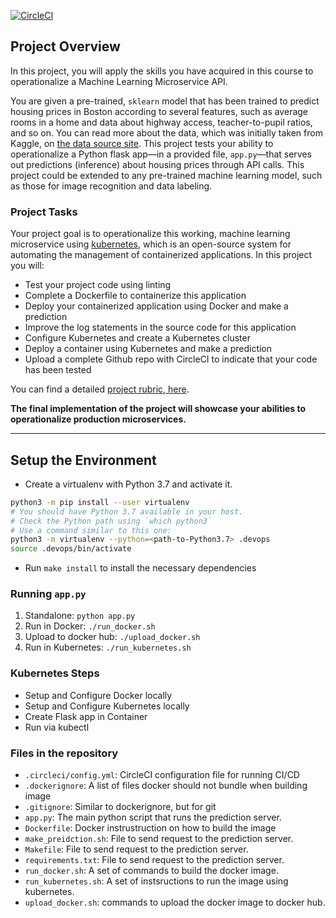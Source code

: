 [![CircleCI](https://dl.circleci.com/status-badge/img/gh/chukwumaijem/project-ml-microservice-kubernetes/tree/main.svg?style=svg)](https://dl.circleci.com/status-badge/redirect/gh/chukwumaijem/project-ml-microservice-kubernetes/tree/main)

## Project Overview

In this project, you will apply the skills you have acquired in this course to operationalize a Machine Learning Microservice API.

You are given a pre-trained, `sklearn` model that has been trained to predict housing prices in Boston according to several features, such as average rooms in a home and data about highway access, teacher-to-pupil ratios, and so on. You can read more about the data, which was initially taken from Kaggle, on [the data source site](https://www.kaggle.com/c/boston-housing). This project tests your ability to operationalize a Python flask app—in a provided file, `app.py`—that serves out predictions (inference) about housing prices through API calls. This project could be extended to any pre-trained machine learning model, such as those for image recognition and data labeling.

### Project Tasks

Your project goal is to operationalize this working, machine learning microservice using [kubernetes](https://kubernetes.io/), which is an open-source system for automating the management of containerized applications. In this project you will:

- Test your project code using linting
- Complete a Dockerfile to containerize this application
- Deploy your containerized application using Docker and make a prediction
- Improve the log statements in the source code for this application
- Configure Kubernetes and create a Kubernetes cluster
- Deploy a container using Kubernetes and make a prediction
- Upload a complete Github repo with CircleCI to indicate that your code has been tested

You can find a detailed [project rubric, here](https://review.udacity.com/#!/rubrics/2576/view).

**The final implementation of the project will showcase your abilities to operationalize production microservices.**

---

## Setup the Environment

- Create a virtualenv with Python 3.7 and activate it.

```bash
python3 -m pip install --user virtualenv
# You should have Python 3.7 available in your host.
# Check the Python path using `which python3`
# Use a command similar to this one:
python3 -m virtualenv --python=<path-to-Python3.7> .devops
source .devops/bin/activate
```

- Run `make install` to install the necessary dependencies

### Running `app.py`

1. Standalone: `python app.py`
2. Run in Docker: `./run_docker.sh`
3. Upload to docker hub: `./upload_docker.sh`
4. Run in Kubernetes: `./run_kubernetes.sh`

### Kubernetes Steps

- Setup and Configure Docker locally
- Setup and Configure Kubernetes locally
- Create Flask app in Container
- Run via kubectl

### Files in the repository

- `.circleci/config.yml`: CircleCI configuration file for running CI/CD
- `.dockerignore`: A list of files docker should not bundle when building image
- `.gitignore`: Similar to dockerignore, but for git
- `app.py`: The main python script that runs the prediction server.
- `Dockerfile`: Docker instrustruction on how to build the image
- `make_preidction.sh`: File to send request to the prediction server.
- `Makefile`: File to send request to the prediction server.
- `requirements.txt`: File to send request to the prediction server.
- `run_docker.sh`: A set of commands to build the docker image.
- `run_kubernetes.sh`: A set of instsructions to run the image using kubernetes.
- `upload_docker.sh`: commands to upload the docker image to docker hub.
